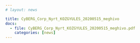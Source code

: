```yaml
---
# layout: news

title: CyBERG_Corp_Nyrt_KOZGYULES_20200515_meghivo
docs:
  - file: CyBERG_Corp_Nyrt_KOZGYULES_20200515_meghivo.pdf
    categories: [news]
---
```

